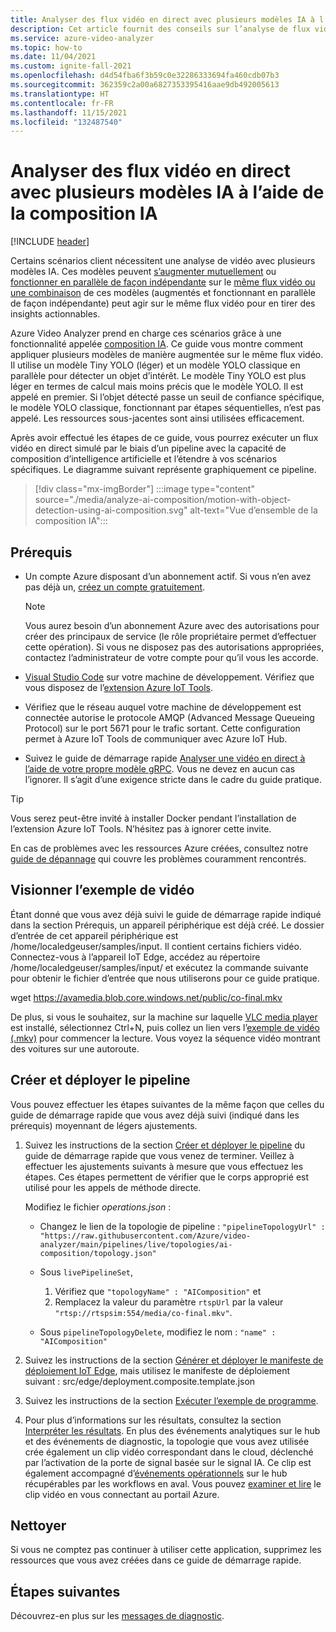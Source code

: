 ```yaml
---
title: Analyser des flux vidéo en direct avec plusieurs modèles IA à l’aide de la composition IA
description: Cet article fournit des conseils sur l’analyse de flux vidéo en direct avec plusieurs modèles IA à l’aide de la fonctionnalité de composition IA d’Azure Video Analyzer.
ms.service: azure-video-analyzer
ms.topic: how-to
ms.date: 11/04/2021
ms.custom: ignite-fall-2021
ms.openlocfilehash: d4d54fba6f3b59c0e32286333694fa460cdb07b3
ms.sourcegitcommit: 362359c2a00a6827353395416aae9db492005613
ms.translationtype: HT
ms.contentlocale: fr-FR
ms.lasthandoff: 11/15/2021
ms.locfileid: "132487540"
---
```

# <a name="analyze-live-video-streams-with-multiple-ai-models-using-ai-composition"></a>Analyser des flux vidéo en direct avec plusieurs modèles IA à l’aide de la composition IA

[!INCLUDE [header](includes/edge-env.md)]

Certains scénarios client nécessitent une analyse de vidéo avec plusieurs modèles IA. Ces modèles peuvent [s’augmenter mutuellement](../ai-composition-overview.md#sequential-ai-composition) ou [fonctionner en parallèle de façon indépendante](../ai-composition-overview.md#parallel-ai-composition) sur le [même flux vidéo ou une combinaison](../ai-composition-overview.md#combined-ai-composition) de ces modèles (augmentés et fonctionnant en parallèle de façon indépendante) peut agir sur le même flux vidéo pour en tirer des insights actionnables.

Azure Video Analyzer prend en charge ces scénarios grâce à une fonctionnalité appelée [composition IA](../ai-composition-overview.md). Ce guide vous montre comment appliquer plusieurs modèles de manière augmentée sur le même flux vidéo. Il utilise un modèle Tiny YOLO (léger) et un modèle YOLO classique en parallèle pour détecter un objet d’intérêt. Le modèle Tiny YOLO est plus léger en termes de calcul mais moins précis que le modèle YOLO. Il est appelé en premier. Si l’objet détecté passe un seuil de confiance spécifique, le modèle YOLO classique, fonctionnant par étapes séquentielles, n’est pas appelé. Les ressources sous-jacentes sont ainsi utilisées efficacement.

Après avoir effectué les étapes de ce guide, vous pourrez exécuter un flux vidéo en direct simulé par le biais d’un pipeline avec la capacité de composition d’intelligence artificielle et l’étendre à vos scénarios spécifiques. Le diagramme suivant représente graphiquement ce pipeline.

> [!div class="mx-imgBorder"]
> :::image type="content" source="./media/analyze-ai-composition/motion-with-object-detection-using-ai-composition.svg" alt-text="Vue d’ensemble de la composition IA":::
 
## <a name="prerequisites"></a>Prérequis

* Un compte Azure disposant d’un abonnement actif. Si vous n’en avez pas déjà un, [créez un compte gratuitement](https://azure.microsoft.com/free/?WT.mc_id=A261C142F).

    > [!NOTE]
    > Vous aurez besoin d’un abonnement Azure avec des autorisations pour créer des principaux de service (le rôle propriétaire permet d’effectuer cette opération). Si vous ne disposez pas des autorisations appropriées, contactez l’administrateur de votre compte pour qu’il vous les accorde.
* [Visual Studio Code](https://code.visualstudio.com/) sur votre machine de développement. Vérifiez que vous disposez de l’[extension Azure IoT Tools](https://marketplace.visualstudio.com/items?itemName=vsciot-vscode.azure-iot-tools).
* Vérifiez que le réseau auquel votre machine de développement est connectée autorise le protocole AMQP (Advanced Message Queueing Protocol) sur le port 5671 pour le trafic sortant. Cette configuration permet à Azure IoT Tools de communiquer avec Azure IoT Hub.
* Suivez le guide de démarrage rapide [Analyser une vidéo en direct à l’aide de votre propre modèle gRPC](analyze-live-video-use-your-model-grpc.md). Vous ne devez en aucun cas l’ignorer. Il s’agit d’une exigence stricte dans le cadre du guide pratique.

> [!TIP]
> Vous serez peut-être invité à installer Docker pendant l’installation de l’extension Azure IoT Tools. N’hésitez pas à ignorer cette invite.
>
> En cas de problèmes avec les ressources Azure créées, consultez notre [guide de dépannage](troubleshoot.md#common-error-resolutions) qui couvre les problèmes couramment rencontrés.

## <a name="review-the-video-sample"></a>Visionner l’exemple de vidéo

Étant donné que vous avez déjà suivi le guide de démarrage rapide indiqué dans la section Prérequis, un appareil périphérique est déjà créé. Le dossier d’entrée de cet appareil périphérique est /home/localedgeuser/samples/input. Il contient certains fichiers vidéo. Connectez-vous à l’appareil IoT Edge, accédez au répertoire /home/localedgeuser/samples/input/ et exécutez la commande suivante pour obtenir le fichier d’entrée que nous utiliserons pour ce guide pratique.

wget https://avamedia.blob.core.windows.net/public/co-final.mkv

De plus, si vous le souhaitez, sur la machine sur laquelle [VLC media player](https://www.videolan.org/vlc/) est installé, sélectionnez Ctrl+N, puis collez un lien vers l’[exemple de vidéo (.mkv)](https://avamedia.blob.core.windows.net/public/co-final.mkv) pour commencer la lecture. Vous voyez la séquence vidéo montrant des voitures sur une autoroute.

## <a name="create-and-deploy-the-pipeline"></a>Créer et déployer le pipeline

Vous pouvez effectuer les étapes suivantes de la même façon que celles du guide de démarrage rapide que vous avez déjà suivi (indiqué dans les prérequis) moyennant de légers ajustements.

1. Suivez les instructions de la section [Créer et déployer le pipeline](analyze-live-video-use-your-model-grpc.md#create-and-deploy-the-pipeline) du guide de démarrage rapide que vous venez de terminer. Veillez à effectuer les ajustements suivants à mesure que vous effectuez les étapes. Ces étapes permettent de vérifier que le corps approprié est utilisé pour les appels de méthode directe.
    
    Modifiez le fichier *operations.json* :
    
    * Changez le lien de la topologie de pipeline : `"pipelineTopologyUrl" : "https://raw.githubusercontent.com/Azure/video-analyzer/main/pipelines/live/topologies/ai-composition/topology.json"`
    * Sous `livePipelineSet`,  
       1. Vérifiez que `"topologyName" : "AIComposition"` et 
       2. Remplacez la valeur du paramètre `rtspUrl` par la valeur `"rtsp://rtspsim:554/media/co-final.mkv"`.
        
    * Sous `pipelineTopologyDelete`, modifiez le nom : `"name" : "AIComposition"`
2. Suivez les instructions de la section [Générer et déployer le manifeste de déploiement IoT Edge](analyze-live-video-use-your-model-grpc.md#generate-and-deploy-the-iot-edge-deployment-manifest), mais utilisez le manifeste de déploiement suivant : src/edge/deployment.composite.template.json
3. Suivez les instructions de la section [Exécuter l’exemple de programme](analyze-live-video-use-your-model-grpc.md#run-the-sample-program).
4. Pour plus d’informations sur les résultats, consultez la section [Interpréter les résultats](analyze-live-video-use-your-model-grpc.md#interpret-results). En plus des événements analytiques sur le hub et des événements de diagnostic, la topologie que vous avez utilisée crée également un clip vidéo correspondant dans le cloud, déclenché par l’activation de la porte de signal basée sur le signal IA. Ce clip est également accompagné d’[événements opérationnels](record-event-based-live-video.md#operational-events) sur le hub récupérables par les workflows en aval. Vous pouvez [examiner et lire](record-event-based-live-video.md#playing-back-the-recording) le clip vidéo en vous connectant au portail Azure.

## <a name="clean-up"></a>Nettoyer

Si vous ne comptez pas continuer à utiliser cette application, supprimez les ressources que vous avez créées dans ce guide de démarrage rapide.

## <a name="next-steps"></a>Étapes suivantes

Découvrez-en plus sur les [messages de diagnostic](monitor-log-edge.md).
